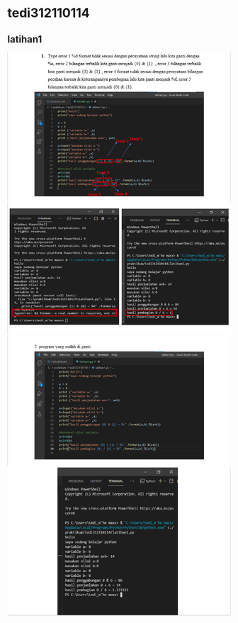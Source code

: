 # tedi312110114

## latihan1
![gambar](screenshot1/gambar1.png)
![gambar](screenshot1/gambar2.png)
![gambar](screenshot1/gambar3.png)
![gambar](screenshot1/gambar4.png)
